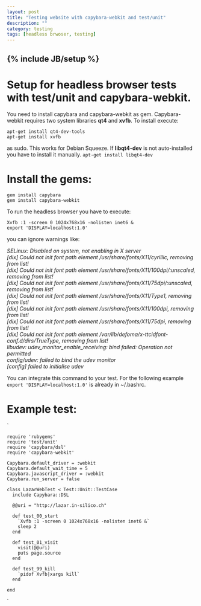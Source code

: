 ```yaml
---
layout: post
title: "Testing website with capybara-webkit and test/unit"
description: ""
category: testing 
tags: [headless brwoser, testing]
---
```

{% include JB/setup %}
---

# Setup for headless browser tests with test/unit and capybara-webkit.

You need to install capybara and capybara-webkit as gem. Capybara-webkit requires two system libraries **qt4** and **xvfb**. To install execute:

  `apt-get install qt4-dev-tools`<br>
  `apt-get install xvfb`

as sudo. This works for Debian Squeeze. If **libqt4-dev** is not auto-installed you have to install it manually.
  `apt-get install libqt4-dev`

# Install the gems:

  `gem install capybara`<br>
  `gem install capybara-webkit`

To run the headless browser you have to execute:

  `Xvfb :1 -screen 0 1024x768x16 -nolisten inet6 &`<br>
  `export 'DISPLAY=localhost:1.0'`

you can ignore warnings like:

  *SELinux: Disabled on system, not enabling in X server<br>
  [dix] Could not init font path element /usr/share/fonts/X11/cyrillic, removing from list!<br>
  [dix] Could not init font path element /usr/share/fonts/X11/100dpi/:unscaled, removing from list!<br>
  [dix] Could not init font path element /usr/share/fonts/X11/75dpi/:unscaled, removing from list!<br>
  [dix] Could not init font path element /usr/share/fonts/X11/Type1, removing from list!<br>
  [dix] Could not init font path element /usr/share/fonts/X11/100dpi, removing from list!<br>
  [dix] Could not init font path element /usr/share/fonts/X11/75dpi, removing from list!<br>
  [dix] Could not init font path element /var/lib/defoma/x-ttcidfont-conf.d/dirs/TrueType, removing from list!<br>
  libudev: udev_monitor_enable_receiving: bind failed: Operation not permitted<br>
  config/udev: failed to bind the udev monitor<br>
  [config] failed to initialise udev<br>*


You can integrate this command to your test. For the following example `export 'DISPLAY=localhost:1.0'` is already in ~/.bashrc.

# Example test:

`

    require 'rubygems'
    require 'test/unit'
    require 'capybara/dsl'
    require 'capybara-webkit'
 
    Capybara.default_driver = :webkit
    Capybara.default_wait_time = 5
    Capybara.javascript_driver = :webkit
    Capybara.run_server = false

    class LazarWebTest < Test::Unit::TestCase
      include Capybara::DSL

      @@uri = "http://lazar.in-silico.ch"

      def test_00_start
        `Xvfb :1 -screen 0 1024x768x16 -nolisten inet6 &`
        sleep 2
      end
      
      def test_01_visit
        visit(@@uri)
        puts page.source
      end

      def test_99_kill
        `pidof Xvfb|xargs kill`
      end

    end
`
